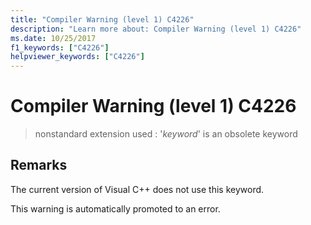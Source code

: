 ```yaml
---
title: "Compiler Warning (level 1) C4226"
description: "Learn more about: Compiler Warning (level 1) C4226"
ms.date: 10/25/2017
f1_keywords: ["C4226"]
helpviewer_keywords: ["C4226"]
---
```

# Compiler Warning (level 1) C4226

> nonstandard extension used : '*keyword*' is an obsolete keyword

## Remarks

The current version of Visual C++ does not use this keyword.

This warning is automatically promoted to an error.
